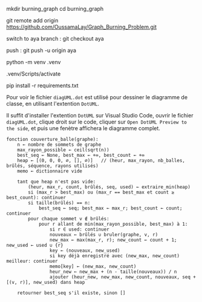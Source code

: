 mkdir burning_graph
cd burning_graph

git remote add origin https://github.com/OussamaLay/Graph_Burning_Problem.git

switch to aya branch : git checkout aya

push : git push -u origin aya


python -m venv .venv

.venv/Scripts/activate

pip install -r requirements.txt

Pour voir le fichier `diagUML.dot` est utilisé pour dessiner le diagramme de classe, en utilisant l'extention `DotUML`.

Il suffit d'installer l'extention `DotUML` sur Visual Studio Code, ouvrir le fichier `diagUML.dot`, clique droit sur le code, cliquer sur `Open DotUML Preview to the side`, et puis une fenètre affichera le diagramme complet.


```plaintext
fonction couverture_balle(graphe):
    n ← nombre de sommets de graphe
    max_rayon_possible ← ceil(sqrt(n))
    best_seq ← None, best_max ← +∞, best_count ← +∞
    heap ← [(0, 0, 0, ∅, [], ∅)]   // (heur, max_rayon, nb_balles, brûlés, séquence, rayons utilisés)
    memo ← dictionnaire vide

    tant que heap n'est pas vide:
        (heur, max_r, count, brûlés, seq, used) ← extraire_min(heap)
        si (max_r > best_max) ou (max_r == best_max et count ≥ best_count): continuer
        si taille(brûlés) == n:
            best_seq ← seq; best_max ← max_r; best_count ← count; continuer
        pour chaque sommet v ∉ brûlés:
            pour r allant de min(max_rayon_possible, best_max) à 1:
                si r ∈ used: continuer
                nouveaux ← brûlés ∪ bruler(graphe, v, r)
                new_max ← max(max_r, r); new_count ← count + 1; new_used ← used ∪ {r}
                key ← (nouveaux, new_used)
                si key déjà enregistré avec (new_max, new_count) meilleur: continuer
                memo[key] ← (new_max, new_count)
                heur_new ← new_max + (n - taille(nouveaux)) / n
                ajouter (heur_new, new_max, new_count, nouveaux, seq + [(v, r)], new_used) dans heap

    retourner best_seq s'il existe, sinon []
```